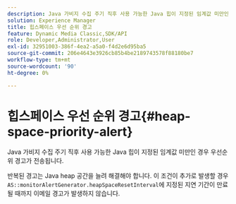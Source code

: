 ```yaml
---
description: Java 가비지 수집 주기 직후 사용 가능한 Java 힙이 지정된 임계값 미만인 경우 우선순위 경고가 전송됩니다.
solution: Experience Manager
title: 힙스페이스 우선 순위 경고
feature: Dynamic Media Classic,SDK/API
role: Developer,Administrator,User
exl-id: 32951003-386f-4ea2-a5a0-f4d2e6d95ba5
source-git-commit: 206e4643e3926cb85b4be2189743578f88180be7
workflow-type: tm+mt
source-wordcount: '90'
ht-degree: 0%

---
```


# 힙스페이스 우선 순위 경고{#heap-space-priority-alert}

Java 가비지 수집 주기 직후 사용 가능한 Java 힙이 지정된 임계값 미만인 경우 우선순위 경고가 전송됩니다.

반복된 경고는 Java heap 공간을 늘려 해결해야 합니다. 이 조건이 추가로 발생할 경우 `AS::monitorAlertGenerator.heapSpaceResetInterval`에 지정된 지연 기간이 만료될 때까지 이메일 경고가 발생하지 않습니다.
